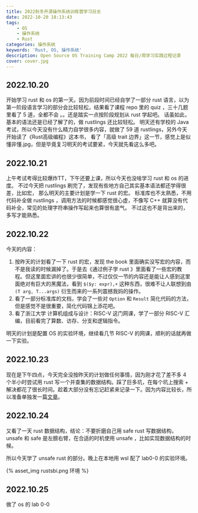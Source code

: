```yaml
---
title: 2022秋冬开源操作系统训练营学习日志
date: 2022-10-20 18:13:43
tags:
    - OS
    - 操作系统
    - Rust
categories: 操作系统
keywords: 'Rust, OS, 操作系统'
description: Open Source OS Training Camp 2022 每日/周学习实践过程记录
cover: cover.jpg
---
```

## 2022.10.20

开始学习 rust 和 os 的第一天。因为前段时间已经自学了一部分 rust 语言，以为第一阶段语言学习的部分会比较轻松，结果看了课程 repo 里的 quiz ，三十几题里看了 5 道，全都不会
。。还是踏实一点按阶段规划从 rust 学起吧。
话虽如此，基本的语法还是已经了解了的，做 rustlings 还比较轻松。
明天还有学校的 Java 考试，所以今天没有什么精力自学很多内容，就做了 59 道 rustlings，另外今天开始读了《Rust高级编程》这本书，
看了「高级 trait 边界」这一节，感觉上是似懂非懂.jpg，但是毕竟复习明天的考试要紧，今天就先看这么多吧。

## 2022.10.21

上午考试考得比较爆炸TT，下午还要上课，所以今天也没啥学习 rust 和 os 的进度。
不过今天把 rustlings 刷完了，发现有些地方自己其实基本语法都还学得很差，比如宏，
那么明天的主要计划是学一下 rust 的宏。
标准库也不太熟悉，不用代码补全做 rustlings ，调用方法的时候都感觉很心虚，不像写 C++ 就算没有代码补全，常见的处理字符串操作写起来也算很有底气。
不过这也不是背出来的，多写才能熟悉。

## 2022.10.22

今天的内容：
1. 按昨天的计划看了一下 rust 的宏，发现 the book 里面确实没写宏的内容，而不是我读的时候漏掉了。于是去《通过例子学 rust 》里面看了一些宏的教程。但这里面宏讲的也很少很简单，不过仅仅一节的内容还是能让人感到这里面绝对有巨大的黑魔法，看到 `$($y: expr),+` 这种东西，很难不让人联想到由 `(T arg, T...args)` 衍生而来的一系列震撼我妈的操作。
2. 看了一部分标准库的文档，学会了一些对 `Option` 和 `Result` 简化代码的方法，但是感觉不是很重要，简化代码锦上添花吧。 
3. 看了浙江大学 计算机组成与设计：RISC-V 这门网课，学了一部分 RISC-V 汇编，目前看完了算数、访存、分支和逻辑指令。

明天的计划是配置 OS 的实验环境，继续看几节 RISC-V 的网课，顺利的话就再做一下实验。

## 2022.10.23

现在是下午四点，今天完全没按昨天的计划做任何事情，因为刚才花了差不多 4 个半小时尝试用 rust 写一个并查集的数据结构。踩了巨多坑，在每个坑上搜索 + 解决都花了很长时间。趁着大部分没有忘记赶紧来记录一下。因为内容比较长，所以准备单独发一篇[文章](http://moyuiori.link/2022/10/23/generic-unionfind-rust/)。

## 2022.10.24

又看了一天 rust 数据结构，结论：不要折磨自己用 safe rust 写数据结构，unsafe 和 safe 是左膀右臂，在合适的时机使用 unsafe ，比如实现数据结构的时候。

所以今天学了 unsafe rust 的部分。晚上在本地用 wsl 配了 lab0-0 的实验环境。

{% asset_img rustsbi.png 环境 %}

## 2022.10.25

做了 os 的 lab 0-0